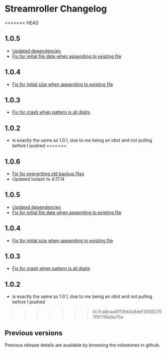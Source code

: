 # Streamroller Changelog

<<<<<<< HEAD
## 1.0.5
  * [Updated dependencies](https://github.com/log4js-node/streamroller/pull/38)
  * [Fix for initial file date when appending to existing file](https://github.com/log4js-node/streamroller/pull/40)

## 1.0.4
  * [Fix for initial size when appending to existing file](https://github.com/log4js-node/streamroller/pull/35)

## 1.0.3
  * [Fix for crash when pattern is all digits](https://github.com/log4js-node/streamroller/pull/33)

## 1.0.2
  * is exactly the same as 1.0.1, due to me being an idiot and not pulling before I pushed
=======
## 1.0.6

- [Fix for overwriting old backup files](https://github.com/log4js-node/streamroller/pull/43)
- Updated lodash to 4.17.14

## 1.0.5

- [Updated dependencies](https://github.com/log4js-node/streamroller/pull/38)
- [Fix for initial file date when appending to existing file](https://github.com/log4js-node/streamroller/pull/40)

## 1.0.4

- [Fix for initial size when appending to existing file](https://github.com/log4js-node/streamroller/pull/35)

## 1.0.3

- [Fix for crash when pattern is all digits](https://github.com/log4js-node/streamroller/pull/33)

## 1.0.2

- is exactly the same as 1.0.1, due to me being an idiot and not pulling before I pushed
>>>>>>> dc7ca8caa9759d4a9def25682707f917f8e9a75e

## Previous versions

Previous release details are available by browsing the milestones in github.
